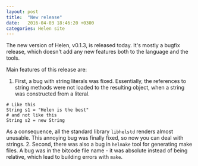```yaml
---
layout: post
title:  "New release"
date:   2016-04-03 18:46:20 +0300
categories: Helen site
---
```


The new version of Helen, v0.1.3, is released today. It's mostly a bugfix
release, which doesn't add any new features both to the language and the tools.

Main features of this release are:
1. First, a bug with string literals was fixed. Essentially, the references to
string methods were not loaded to the resulting object, when a string was
constructed from a literal.
```
# Like this
String s1 = "Helen is the best"
# and not like this
String s2 = new String
```
As a consequence, all the standard library `libhelstd` renders almost unusable.
This annoying bug was finally fixed, so now you can deal with strings.
2. Second, there was also a bug in `helmake` tool for generating make files.
A bug was in the bitcode file name - it was absolute instead of being relative,
which lead to building errors with `make`.
